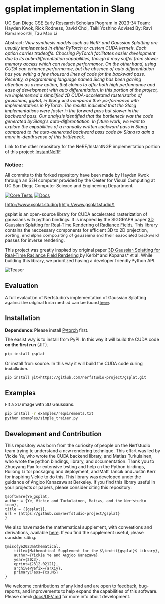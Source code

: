 # gsplat implementation in Slang

UC San Diego CSE Early Research Scholars Program in 2023-24
Team: Hayden Kwok, Rick Rodness, David Choi, Taiki Yoshino
Advised By: Ravi Ramamoorthi, Tzu Mao Li

Abstract: *View synthesis models such as NeRF and Gaussian Splatting are usually implemented in either PyTorch or custom CUDA kernels. Each option carries tradeoffs. Choosing PyTorch facilitates easier development due to its auto-differentiation capabilities, though it may suffer from slower memory access which can reduce performance. On the other hand, using CUDA can enhance performance, but the absence of auto differentiation has you writing a few thousand lines of code for the backward pass. Recently, a programming language named Slang has been gaining attention as a new option, that claims to offer both high performance and ease of development with auto differentiation. ​In this portion of the project, we implemented a simplified 2D CUDA-accelerated rasterization of gaussians, gsplat, in Slang and compared their performance with implementations in PyTorch. The results indicated that the Slang implementations were faster in the forward pass but slower in the backward pass. Our analysis identified that the bottleneck was the code generated by Slang's auto-differentiation. In future work, we want to explore the capabilities of a manually written backward pass in Slang compared to the auto-generated backward pass code by Slang to gain a more in-depth sense of this bottleneck.*

Link to the other repository for the NeRF/InstantNGP implementation portion of this project: [InstantNeRF](https://github.com/Taiki-Yoshino/instantNeRF)

### Notice:
All commits to this forked repository have been made by Hayden Kwok through an SSH computer provided by the Center for Visual Computing at UC San Diego Computer Science and Engineering Department.

[![Core Tests.](https://github.com/nerfstudio-project/gsplat/actions/workflows/core_tests.yml/badge.svg?branch=main)](https://github.com/nerfstudio-project/gsplat/actions/workflows/core_tests.yml)
[![Docs](https://github.com/nerfstudio-project/gsplat/actions/workflows/doc.yml/badge.svg?branch=main)](https://github.com/nerfstudio-project/gsplat/actions/workflows/doc.yml)

[http://www.gsplat.studio/](http://www.gsplat.studio/)

gsplat is an open-source library for CUDA accelerated rasterization of gaussians with python bindings. It is inspired by the SIGGRAPH paper [3D Gaussian Splatting for Real-Time Rendering of Radiance Fields](https://repo-sam.inria.fr/fungraph/3d-gaussian-splatting/). This library contains the neccessary components for efficient 3D to 2D projection, sorting, and alpha compositing of gaussians and their associated backward passes for inverse rendering.

This project was greatly inspired by original paper [3D Gaussian Splatting
for Real-Time Radiance Field Rendering
](https://repo-sam.inria.fr/fungraph/3d-gaussian-splatting/) by Kerbl* and Kopanas* et al. While building this library, we prioritized having a developer friendly Python API. 

![Teaser](/docs/source/imgs/training.gif?raw=true)

## Evaluation
A full evalaution of Nerfstudio's implementation of Gaussian Splatting against the original Inria method can be found [here](https://docs.gsplat.studio/tests/eval.html).


## Installation

**Dependence**: Please install [Pytorch](https://pytorch.org/get-started/locally/) first.

The easist way is to install from PyPI. In this way it will build the CUDA code **on the first run** (JIT).

```bash
pip install gsplat
```

Or install from source. In this way it will build the CUDA code during installation.

```bash
pip install git+https://github.com/nerfstudio-project/gsplat.git
```

## Examples

Fit a 2D image with 3D Gaussians.

```bash
pip install -r examples/requirements.txt
python examples/simple_trainer.py
```

## Development and Contribution

This repository was born from the curiosity of people on the Nerfstudio team trying to understand a new rendering technique. This effort was led by Vickie Ye, who wrote the CUDA backend library, and Matias Turkulainen, who wrote the python bindings, library, and documentation. Thank you to Zhuoyang Pan for extensive testing and help on the Python bindings, Ruilong Li for packaging and deployment, and Matt Tancik and Justin Kerr for inspiring Vickie to do this. This library was developed under the guidance of Angjoo Kanazawa at Berkeley. If you find this library useful in your projects or papers, please consider citing this repository:
```
@software{Ye_gsplat,
author = {Ye, Vickie and Turkulainen, Matias, and the Nerfstudio team},
title = {{gsplat}},
url = {https://github.com/nerfstudio-project/gsplat}
}
```

We also have made the mathematical supplement, with conventions and derivations, available [here](https://arxiv.org/abs/2312.02121). If you find the supplement useful, please consider citing:
```
@misc{ye2023mathematical,
    title={Mathematical Supplement for the $\texttt{gsplat}$ Library}, 
    author={Vickie Ye and Angjoo Kanazawa},
    year={2023},
    eprint={2312.02121},
    archivePrefix={arXiv},
    primaryClass={cs.MS}
}
```

We welcome contributions of any kind and are open to feedback, bug-reports, and improvements to help expand the capabilities of this software. Please check [docs/DEV.md](docs/DEV.md) for more info about development.
